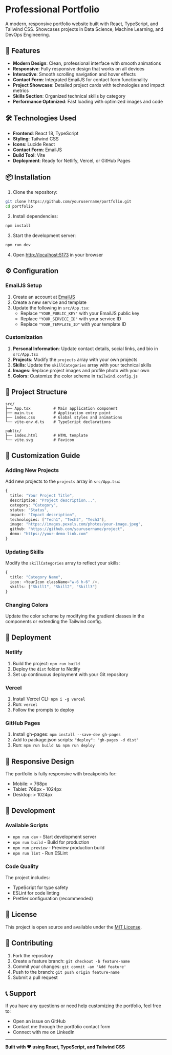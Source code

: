 # Professional Portfolio

A modern, responsive portfolio website built with React, TypeScript, and Tailwind CSS. Showcases projects in Data Science, Machine Learning, and DevOps Engineering.

## 🚀 Features

- **Modern Design**: Clean, professional interface with smooth animations
- **Responsive**: Fully responsive design that works on all devices
- **Interactive**: Smooth scrolling navigation and hover effects
- **Contact Form**: Integrated EmailJS for contact form functionality
- **Project Showcase**: Detailed project cards with technologies and impact metrics
- **Skills Section**: Organized technical skills by category
- **Performance Optimized**: Fast loading with optimized images and code

## 🛠️ Technologies Used

- **Frontend**: React 18, TypeScript
- **Styling**: Tailwind CSS
- **Icons**: Lucide React
- **Contact Form**: EmailJS
- **Build Tool**: Vite
- **Deployment**: Ready for Netlify, Vercel, or GitHub Pages

## 📦 Installation

1. Clone the repository:
```bash
git clone https://github.com/yourusername/portfolio.git
cd portfolio
```

2. Install dependencies:
```bash
npm install
```

3. Start the development server:
```bash
npm run dev
```

4. Open [http://localhost:5173](http://localhost:5173) in your browser

## ⚙️ Configuration

### EmailJS Setup

1. Create an account at [EmailJS](https://www.emailjs.com/)
2. Create a new service and template
3. Update the following in `src/App.tsx`:
   - Replace `"YOUR_PUBLIC_KEY"` with your EmailJS public key
   - Replace `"YOUR_SERVICE_ID"` with your service ID
   - Replace `"YOUR_TEMPLATE_ID"` with your template ID

### Customization

1. **Personal Information**: Update contact details, social links, and bio in `src/App.tsx`
2. **Projects**: Modify the `projects` array with your own projects
3. **Skills**: Update the `skillCategories` array with your technical skills
4. **Images**: Replace project images and profile photo with your own
5. **Colors**: Customize the color scheme in `tailwind.config.js`

## 📁 Project Structure

```
src/
├── App.tsx          # Main application component
├── main.tsx         # Application entry point
├── index.css        # Global styles and animations
└── vite-env.d.ts    # TypeScript declarations

public/
├── index.html       # HTML template
└── vite.svg         # Favicon

```

## 🎨 Customization Guide

### Adding New Projects

Add new projects to the `projects` array in `src/App.tsx`:

```typescript
{
  title: "Your Project Title",
  description: "Project description...",
  category: "Category",
  status: "Status",
  impact: "Impact description",
  technologies: ["Tech1", "Tech2", "Tech3"],
  image: "https://images.pexels.com/photos/your-image.jpeg",
  github: "https://github.com/yourusername/project",
  demo: "https://your-demo-link.com"
}
```

### Updating Skills

Modify the `skillCategories` array to reflect your skills:

```typescript
{
  title: "Category Name",
  icon: <YourIcon className="w-6 h-6" />,
  skills: ["Skill1", "Skill2", "Skill3"]
}
```

### Changing Colors

Update the color scheme by modifying the gradient classes in the components or extending the Tailwind config.

## 🚀 Deployment

### Netlify

1. Build the project: `npm run build`
2. Deploy the `dist` folder to Netlify
3. Set up continuous deployment with your Git repository

### Vercel

1. Install Vercel CLI: `npm i -g vercel`
2. Run: `vercel`
3. Follow the prompts to deploy

### GitHub Pages

1. Install gh-pages: `npm install --save-dev gh-pages`
2. Add to package.json scripts: `"deploy": "gh-pages -d dist"`
3. Run: `npm run build && npm run deploy`

## 📱 Responsive Design

The portfolio is fully responsive with breakpoints for:
- Mobile: < 768px
- Tablet: 768px - 1024px
- Desktop: > 1024px

## 🔧 Development

### Available Scripts

- `npm run dev` - Start development server
- `npm run build` - Build for production
- `npm run preview` - Preview production build
- `npm run lint` - Run ESLint

### Code Quality

The project includes:
- TypeScript for type safety
- ESLint for code linting
- Prettier configuration (recommended)

## 📄 License

This project is open source and available under the [MIT License](LICENSE).

## 🤝 Contributing

1. Fork the repository
2. Create a feature branch: `git checkout -b feature-name`
3. Commit your changes: `git commit -am 'Add feature'`
4. Push to the branch: `git push origin feature-name`
5. Submit a pull request

## 📞 Support

If you have any questions or need help customizing the portfolio, feel free to:
- Open an issue on GitHub
- Contact me through the portfolio contact form
- Connect with me on LinkedIn

---

**Built with ❤️ using React, TypeScript, and Tailwind CSS**